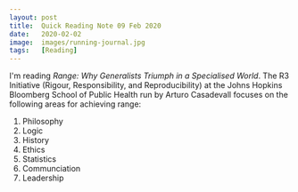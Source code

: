 ```yaml
---
layout: post
title:  Quick Reading Note 09 Feb 2020
date:   2020-02-02
image:  images/running-journal.jpg
tags:   [Reading]
---
```

I'm reading *Range: Why Generalists Triumph in a Specialised World*. The R3 Initiative (Rigour, Responsibility, and Reproducibility) at the Johns Hopkins Bloomberg School of Public Health run by Arturo Casadevall focuses on the following areas for achieving range: 

1. Philosophy
2. Logic
3. History
4. Ethics
5. Statistics
6. Communciation
7. Leadership
